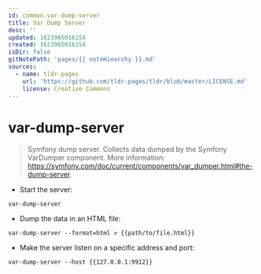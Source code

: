 ```yaml
---
id: common.var-dump-server
title: Var Dump Server
desc: ''
updated: 1623965016154
created: 1623965016154
isDir: false
gitNotePath: 'pages/{{ noteHiearchy }}.md'
sources:
  - name: tldr-pages
    url: 'https://github.com/tldr-pages/tldr/blob/master/LICENSE.md'
    license: Creative Commons
---
```

# var-dump-server

> Symfony dump server.
> Collects data dumped by the Symfony VarDumper component.
> More information: <https://symfony.com/doc/current/components/var_dumper.html#the-dump-server>.

- Start the server:

`var-dump-server`

- Dump the data in an HTML file:

`var-dump-server --format=html > {{path/to/file.html}}`

- Make the server listen on a specific address and port:

`var-dump-server --host {{127.0.0.1:9912}}`

